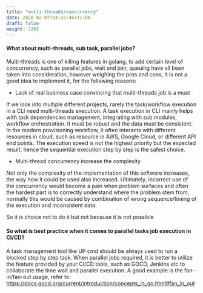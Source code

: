 ```yaml
---
title: "mutli-threads/concurrency"
date: 2020-02-07T14:32:46+11:00
draft: false
weight: 2202
---
```


#### What about multi-threads, sub task, parallel jobs?

Multi-threads is one of killing features in golang, to add certain level of concurrency, such as parallel jobs, wait and join, queuing have all been taken into consideration, however weighing the pros and cons, it is not a good idea to implement it, for the following reasons:

* Lack of real business case convincing that multi-threads job is a must

If we look into multiple different projects, rarely the task/workflow execution in a CLI need multi-threads execution. A task execution in CLI mainly helps with task dependencies management, integrating with sub modules, workflow orchestration. It must be robust and the data must be consistent. In the modern provisioning workflow, it often interacts with different resources in cloud, such as resource in AWS, Google Cloud, or different API end points. The execution speed is not the highest priority but the expected result, hence the sequential execution step by step is the safest choice.

* Multi-thread concurrency increase the complexity

Not only the complexity of the implementation of this software increases, the way how it could be used also increased. Ultimately, incorrect use of the concurrency would become a pain when problem surfaces and often the hardest part is to correctly understand where the problem stem from, normally this would be caused by combination of wrong sequence/timing of the execution and inconsistent data.

So it is choice not to do it but not because it is not possible 

#### So what is best practice when it comes to parallel tasks job execution in CI/CD?

A task management tool like UP cmd should be always used to run a blocked step by step task. When parallel jobs required, it is better to utilize the feature provided by your CI/CD tools, such as GOCD, Jenkins etc to collaborate the time wait and parallel execution. A good example is the fan-in/fan-out usage, refer to: https://docs.gocd.org/current/introduction/concepts_in_go.html#fan_in_out

    